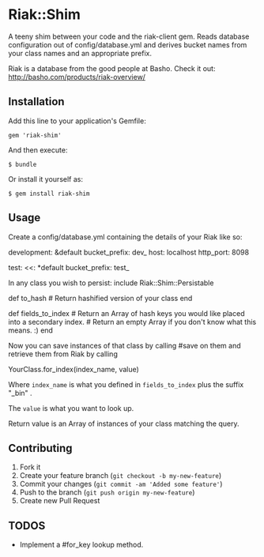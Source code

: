 # Riak::Shim

A teeny shim between your code and the riak-client gem.  Reads database configuration
out of config/database.yml and derives bucket names from your class names and an
appropriate prefix.

Riak is a database from the good people at Basho.  Check it out:  http://basho.com/products/riak-overview/

## Installation

Add this line to your application's Gemfile:

    gem 'riak-shim'

And then execute:

    $ bundle

Or install it yourself as:

    $ gem install riak-shim

## Usage

Create a config/database.yml containing the details of your Riak like so:

  development: &default
    bucket_prefix: dev_
    host: localhost
    http_port: 8098

  test:
    <<: *default
    bucket_prefix: test_

In any class you wish to persist:
  include Riak::Shim::Persistable

  def to_hash
    # Return hashified version of your class
  end

  def fields_to_index
    # Return an Array of hash keys you would like placed into a secondary index.
    # Return an empty Array if you don't know what this means.  :)
  end

Now you can save instances of that class by calling #save on them and retrieve them from Riak by calling

  YourClass.for_index(index_name, value)

Where `index_name` is what you defined in `fields_to_index` plus the suffix "_bin" .

The `value` is what you want to look up.

Return value is an Array of instances of your class matching the query.

## Contributing

1. Fork it
2. Create your feature branch (`git checkout -b my-new-feature`)
3. Commit your changes (`git commit -am 'Added some feature'`)
4. Push to the branch (`git push origin my-new-feature`)
5. Create new Pull Request

## TODOS

- Implement a #for_key lookup method.